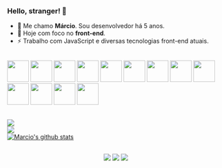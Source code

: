 ### Hello, stranger! 👋

- 💬 Me chamo **Márcio**. Sou desenvolvedor há 5 anos.
- 📘 Hoje com foco no **front-end**.
- ⚡ Trabalho com JavaScript e diversas tecnologias front-end atuais.
<br>
<div align="left" style="display: inline_block">
  <img width=50 src="https://cdn.jsdelivr.net/gh/devicons/devicon@latest/icons/javascript/javascript-original.svg" /> 
  <img width=50 src="https://cdn.jsdelivr.net/gh/devicons/devicon@latest/icons/html5/html5-original.svg" />
  <img width=50 src="https://cdn.jsdelivr.net/gh/devicons/devicon@latest/icons/css3/css3-original.svg" /> 
  <img width=50 src="https://cdn.jsdelivr.net/gh/devicons/devicon@latest/icons/react/react-original.svg" /> 
  <img width=50 src="https://cdn.jsdelivr.net/gh/devicons/devicon@latest/icons/bootstrap/bootstrap-original.svg" /> 
  <img width=50 src="https://cdn.jsdelivr.net/gh/devicons/devicon@latest/icons/nextjs/nextjs-original.svg" />
  <img width=50 src="https://cdn.jsdelivr.net/gh/devicons/devicon@latest/icons/typescript/typescript-original.svg" /> 
  <img width=50 src="https://cdn.jsdelivr.net/gh/devicons/devicon@latest/icons/nodejs/nodejs-original.svg" />
  <img width=50 src="https://cdn.jsdelivr.net/gh/devicons/devicon@latest/icons/csharp/csharp-original.svg" />
  <img width=50 src="https://cdn.jsdelivr.net/gh/devicons/devicon@latest/icons/php/php-original.svg" /> 
  <img width=50 src="https://cdn.jsdelivr.net/gh/devicons/devicon@latest/icons/mysql/mysql-original.svg" /> 
  <img width=50 src="https://cdn.jsdelivr.net/gh/devicons/devicon@latest/icons/mongodb/mongodb-original.svg" /> 
  <img width=50 src="https://cdn.jsdelivr.net/gh/devicons/devicon@latest/icons/docker/docker-plain.svg" />        
  <br>
  
<div align="left">

  <br>
  <a href="https://github.com/marciodiniz7x">

  <img src="https://github-readme-stats.vercel.app/api/top-langs/?username=marciodiniz7x&layout=compact&langs_count=7&theme=dracula"/> <br>
  <img src="https://streak-stats.demolab.com/?user=marciodiniz7x&count_private=true color=7ADD8B&theme=dracula&title_color=7ADD8B"/> <br>
  [![Marcio's github stats](https://bad-apple-github-readme.vercel.app/api?username=marciodiniz7x&show_icons=true&count_private=true&line_height=20&icon_color=00b3ff&theme=dracula&title_color=00b3ff)](#)
</div>

<br>
<div align="center">
  <a href="https://instagram.com/marciodiniz7x" target="_blank"><img src="https://img.shields.io/badge/-Instagram-%23E4405F?style=for-the-badge&logo=instagram&logoColor=white" target="_blank"></a>
  <a href="https://wa.me/5583993478941" target="_blank"><img src="https://img.shields.io/badge/WhatsApp-25D366?style=for-the-badge&logo=whatsapp&logoColor=white" target="_blank"></a>
  <a href = "mailto:marciodiniz.dev@gmail.com"><img src="https://img.shields.io/badge/-Gmail-%23333?style=for-the-badge&logo=gmail&logoColor=white" target="_blank"></a>

